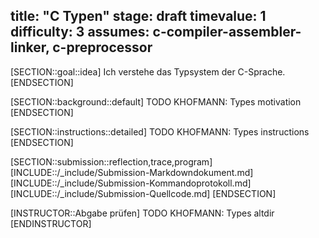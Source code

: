 title: "C Typen"
stage: draft
timevalue: 1
difficulty: 3
assumes: c-compiler-assembler-linker, c-preprocessor
---
[SECTION::goal::idea]
Ich verstehe das Typsystem der C-Sprache.
[ENDSECTION]

[SECTION::background::default]
TODO KHOFMANN: Types motivation
[ENDSECTION]

[SECTION::instructions::detailed]
TODO KHOFMANN: Types instructions
[ENDSECTION]

[SECTION::submission::reflection,trace,program]
[INCLUDE::/_include/Submission-Markdowndokument.md]
[INCLUDE::/_include/Submission-Kommandoprotokoll.md]
[INCLUDE::/_include/Submission-Quellcode.md]
[ENDSECTION]

[INSTRUCTOR::Abgabe prüfen]
TODO KHOFMANN: Types altdir
[ENDINSTRUCTOR]